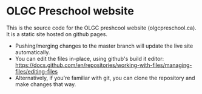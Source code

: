 # OLGC Preschool website 

This is the source code for the OLGC preshcool website (olgcpreschool.ca). It is a static site hosted on github pages. 

- Pushing/merging changes to the master branch will update the live site automatically.
- You can edit the files in-place, using github's build it editor: https://docs.github.com/en/repositories/working-with-files/managing-files/editing-files
- Alternatively, if you're familiar with git, you can clone the repository and make changes that way.
  
